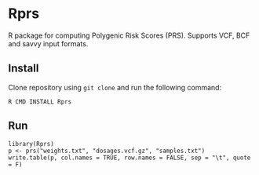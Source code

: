 # Rprs
R package for computing Polygenic Risk Scores (PRS).
Supports VCF, BCF and savvy input formats.

## Install
Clone repository using `git clone` and run the following command:
```
R CMD INSTALL Rprs
```

## Run
```
library(Rprs)
p <- prs("weights.txt", "dosages.vcf.gz", "samples.txt")
write.table(p, col.names = TRUE, row.names = FALSE, sep = "\t", quote = F)
```
